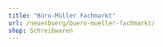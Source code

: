 ```yaml
---
title: "Büro-Müller Fachmarkt"
url: /neuenbuerg/buero-mueller-fachmarkt/
shop: Schreibwaren
---
```

